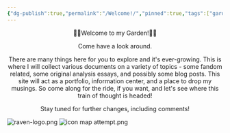 ```yaml
---
{"dg-publish":true,"permalink":"/Welcome!/","pinned":true,"tags":["gardenEntry"],"noteIcon":"","created":"2025-03-23T09:21:45.631-05:00","updated":"2025-04-05T15:05:34.138-05:00"}
---
```


<center>🪻🌸Welcome to my Garden!📖👋</center>
<p> </p>
<center>Come have a look around.</center>
<p> </p>
<center>There are many things here for you to explore and it's ever-growing. This is where I will collect various documents on a variety of topics - some fandom related, some original analysis essays, and possibly some blog posts. This site will act as a portfolio, information center, and a place to drop my musings. So come along for the ride, if you want, and let's see where this train of thought is headed!</center>
<p> </p>
<p> </p>
<center>Stay tuned for further changes, including comments!</center>


![raven-logo.png](/img/user/raven-logo.png)
![icon map attempt.png](/img/user/icon%20map%20attempt.png)